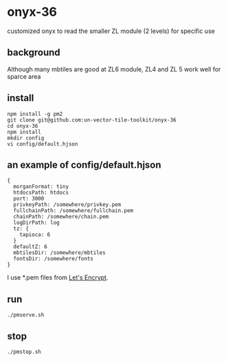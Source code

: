 # onyx-36
customized onyx to read the smaller ZL module (2 levels) for specific use

## background  
Although many mbtiles are good at ZL6 module, ZL4 and ZL 5 work well for sparce area 

## install
```console
npm install -g pm2
git clone git@github.com:un-vector-tile-toolkit/onyx-36
cd onyx-36
npm install
mkdir config
vi config/default.hjson
```

## an example of config/default.hjson
```console
{
  morganFormat: tiny
  htdocsPath: htdocs
  port: 3000
  privkeyPath: /somewhere/privkey.pem
  fullchainPath: /somewhere/fullchain.pem
  chainPath: /somewhere/chain.pem
  logDirPath: log
  tz: {
    tapioca: 6
  }
  defaultZ: 6
  mbtilesDir: /somewhere/mbtiles
  fontsDir: /somewhere/fonts
}
```

I use \*.pem files from [Let's Encrypt](https://letsencrypt.org/).

## run
```console
./pmserve.sh
```

## stop
```console
./pmstop.sh
```